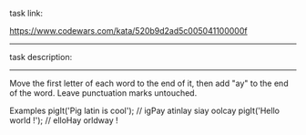 task link:

https://www.codewars.com/kata/520b9d2ad5c005041100000f

---

task description:

---

Move the first letter of each word to the end of it, then add "ay" to the end of the word. Leave punctuation marks untouched.

Examples
pigIt('Pig latin is cool'); // igPay atinlay siay oolcay
pigIt('Hello world !'); // elloHay orldway !
